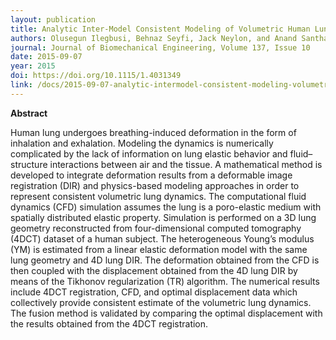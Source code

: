 ```yaml
---
layout: publication
title: Analytic Inter-Model Consistent Modeling of Volumetric Human Lung Dynamics
authors: Olusegun Ilegbusi, Behnaz Seyfi, Jack Neylon, and Anand Santhanam
journal: Journal of Biomechanical Engineering, Volume 137, Issue 10
date: 2015-09-07
year: 2015
doi: https://doi.org/10.1115/1.4031349
link: /docs/2015-09-07-analytic-intermodel-consistent-modeling-volumetric-human-lung-dynamics.pdf
---
```

**Abstract**

Human lung undergoes breathing-induced deformation in the form of inhalation and exhalation. Modeling the dynamics is numerically complicated by the lack of information on lung elastic behavior and fluid–structure interactions between air and the tissue. A mathematical method is developed to integrate deformation results from a deformable image registration (DIR) and physics-based modeling approaches in order to represent consistent volumetric lung dynamics. The computational fluid dynamics (CFD) simulation assumes the lung is a poro-elastic medium with spatially distributed elastic property. Simulation is performed on a 3D lung geometry reconstructed from four-dimensional computed tomography (4DCT) dataset of a human subject. The heterogeneous Young’s modulus (YM) is estimated from a linear elastic deformation model with the same lung geometry and 4D lung DIR. The deformation obtained from the CFD is then coupled with the displacement obtained from the 4D lung DIR by means of the Tikhonov regularization (TR) algorithm. The numerical results include 4DCT registration, CFD, and optimal displacement data which collectively provide consistent estimate of the volumetric lung dynamics. The fusion method is validated by comparing the optimal displacement with the results obtained from the 4DCT registration.
